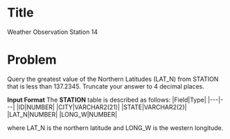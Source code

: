 ﻿
# Title
Weather Observation Station 14

# Problem
Query the greatest value of the Northern Latitudes (LAT_N) from STATION that is less than 137.2345. Truncate your answer to 4 decimal places.

**Input Format**
The **STATION** table is described as follows:
|Field|Type|
|---|---|
|ID|NUMBER|
|CITY|VARCHAR2(21)|
|STATE|VARCHAR2(2)|
|LAT_N|NUMBER|
|LONG_W|NUMBER|

where LAT_N is the northern latitude and LONG_W is the western longitude. 
